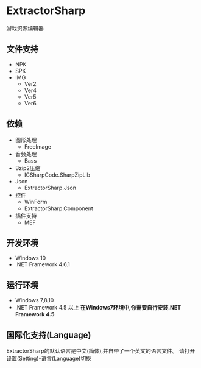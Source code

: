 ExtractorSharp 
==
游戏资源编辑器

文件支持
---
   + NPK
   + SPK
   + IMG
        + Ver2
        + Ver4
        + Ver5
        + Ver6
        
依赖
---
   + 图形处理
       + FreeImage
   + 音频处理
       + Bass
   + Bzip2压缩
       + ICSharpCode.SharpZipLib
   + Json
       + ExtractorSharp.Json
   + 控件
       + WinForm
       + ExtractorSharp.Component
   + 插件支持
       + MEF
       
开发环境
---
   + Windows 10
   + .NET Framework 4.6.1
     
运行环境
---
   + Windows 7,8,10
   + .NET Framework 4.5 以上
**在Windows7环境中,你需要自行安装.NET Framework 4.5**
   
国际化支持(Language)
---
   ExtractorSharp的默认语言是中文(简体),并自带了一个英文的语言文件。
    请打开设置(Setting)-语言(Language)切换
